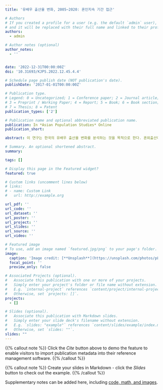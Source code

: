 ```yaml
---
title: '유배우 출산율 변화, 2005~2020: 혼인지속 기간 접근'

# Authors
# If you created a profile for a user (e.g. the default `admin` user), write the username (folder name) here
# and it will be replaced with their full name and linked to their profile.
authors:
  - admin

# Author notes (optional)
author_notes:
  - ''


date: '2022-12-31T00:00:00Z'
doi: '10.31693/KJPS.2022.12.45.4.4'

# Schedule page publish date (NOT publication's date).
publishDate: '2017-01-01T00:00:00Z'

# Publication type.
# Legend: 0 = Uncategorized; 1 = Conference paper; 2 = Journal article;
# 3 = Preprint / Working Paper; 4 = Report; 5 = Book; 6 = Book section;
# 7 = Thesis; 8 = Patent
publication_types: ['2']

# Publication name and optional abbreviated publication name.
publication: In *Asian Population Studies* Online  
publication_short: 

abstract: 이 연구는 한국의 유배우 출산율 변화를 분석하는 것을 목적으로 한다. 혼외출산이 매우 드문 우리 사회에서 유배우 출산율 분석은 한국의 출산율 변화를 이해하는 데 유용하다. 기존 연구들은 2010년대 중반까지 한국의 출산율 변화가 주로 혼인율의 하락에 기인했음을 보여주었다. 하지만 2015년 이후 진행 중인 합계출산율 하락세는 새로운 추세변화를 동반한 것일 수 있다. 이 연구는 연령에 기반한 유배우 합계출산율(Total Marital Fertility Rate)의 약점을 보완할 수 있는 (혼인)기간에 기반한 접근법(duration-based approach)을 토대로 유배우 합계출산율(Duration-based Total Marital Fertility Rate, TMFRd)을 산출하고 이 지표의 변화추이를 제시한다. 분석결과는 다음과 같이 요약할 수 있다. 첫째, 연령별 유배우 출산율의 합인 유배우 합계 출산율은 비정상적으로 높게 나타나는 반면 TMFRd는 합리적인 수준의 추정치를 제시한다. 이는 혼인지속 기간 접근이 상정하는 합성코호트(synthetic cohort)가 연령 기반 유배우 합계출산율보다 합리적이기 때문이다. 둘째, TMFRd는 2005~2015년 기간 동안 안정적인 수준을 유지하다가 2015년 이후 급격하게 하락하고 있다. 이는 이전과 다르게 유배우 출산율 하락이 2015년 이후 한국 출산율의 하락의 중요한 원인으로 작동하고 있음을 보여준다. 이는 한국의 극단적인 저출산 현상이 혼인율 하락뿐만 아니라 유배우 출산율 하락의 결과임을 보여준다.

# Summary. An optional shortened abstract.
summary: 

tags: []

# Display this page in the Featured widget?
featured: true

# Custom links (uncomment lines below)
# links:
# - name: Custom Link
#   url: http://example.org

url_pdf: ''
url_code: ''
url_dataset: ''
url_poster: ''
url_project: ''
url_slides: ''
url_source: ''
url_video: ''

# Featured image
# To use, add an image named `featured.jpg/png` to your page's folder.
image:
  caption: 'Image credit: [**Unsplash**](https://unsplash.com/photos/pLCdAaMFLTE)'
  focal_point: ''
  preview_only: false

# Associated Projects (optional).
#   Associate this publication with one or more of your projects.
#   Simply enter your project's folder or file name without extension.
#   E.g. `internal-project` references `content/project/internal-project/index.md`.
#   Otherwise, set `projects: []`.
projects:
  - []

# Slides (optional).
#   Associate this publication with Markdown slides.
#   Simply enter your slide deck's filename without extension.
#   E.g. `slides: "example"` references `content/slides/example/index.md`.
#   Otherwise, set `slides: ""`.
slides: ""
---
```


{{% callout note %}}
Click the _Cite_ button above to demo the feature to enable visitors to import publication metadata into their reference management software.
{{% /callout %}}

{{% callout note %}}
Create your slides in Markdown - click the _Slides_ button to check out the example.
{{% /callout %}}

Supplementary notes can be added here, including [code, math, and images](https://wowchemy.com/docs/writing-markdown-latex/).
